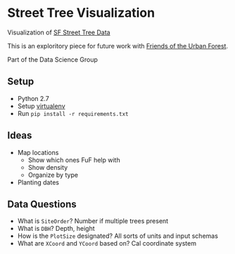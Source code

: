 # Street Tree Visualization

Visualization of [SF Street Tree Data](https://dev.socrata.com/foundry/data.sfgov.org/2zah-tuvt)

This is an exploritory piece for future work with [Friends of the Urban Forest](http://www.fuf.net/).

Part of the Data Science Group

## Setup
- Python 2.7
- Setup [virtualenv](https://virtualenv.pypa.io/en/stable/)
- Run `pip install -r requirements.txt`

## Ideas
- Map locations
  - Show which ones FuF help with
  - Show density
  - Organize by type
- Planting dates

## Data Questions
- What is `SiteOrder`? Number if multiple trees present
- What is `DBH`? Depth, height
- How is the `PlotSize` designated? All sorts of units and input schemas
- What are `XCoord` and `YCoord` based on? Cal coordinate system
